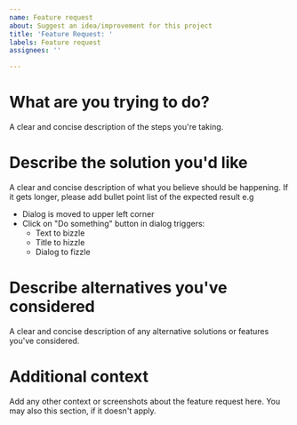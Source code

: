```yaml
---
name: Feature request
about: Suggest an idea/improvement for this project
title: 'Feature Request: '
labels: Feature request
assignees: ''

---
```


# What are you trying to do?

A clear and concise description of the steps you're taking.

# Describe the solution you'd like

A clear and concise description of what you believe should be happening.
If it gets longer, please add bullet point list of the expected result e.g

  - Dialog is moved to upper left corner
  - Click on "Do something" button in dialog triggers:
    * Text to bizzle
    * Title to hizzle
    * Dialog to fizzle

# Describe alternatives you've considered

A clear and concise description of any alternative solutions or features you've considered.

# Additional context

Add any other context or screenshots about the feature request here.
You may also this section, if it doesn't apply.
